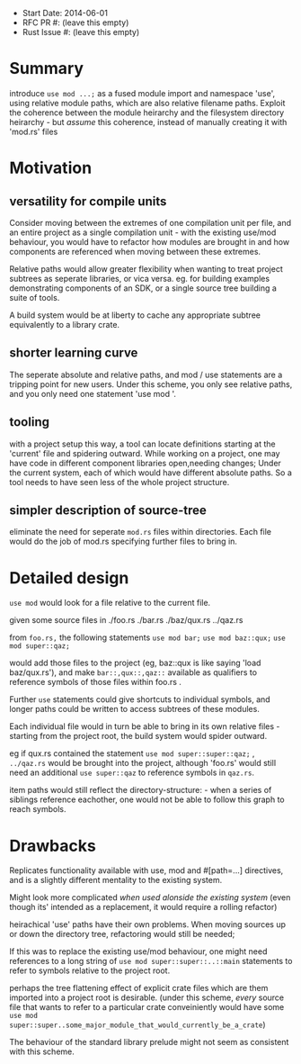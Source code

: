 - Start Date: 2014-06-01
- RFC PR #: (leave this empty)
- Rust Issue #: (leave this empty)

# Summary

introduce ```use mod ...;``` as a fused module import and namespace 'use', using relative module paths, which are also relative filename paths.
Exploit the coherence between the module heirarchy and the filesystem directory heirarchy - but *assume* this coherence, instead of manually creating it with 'mod.rs' files



# Motivation

## versatility for compile units

Consider moving between the extremes of one compilation unit per file, and an entire project as a single compilation unit - with the existing use/mod behaviour, you would have to refactor how modules are brought in and how components are referenced when moving between these extremes.

Relative paths would allow greater flexibility when wanting to treat project subtrees as seperate libraries, or vica versa. eg. for building examples demonstrating components of an SDK, or a single source tree building a suite of tools.

A build system would be at liberty to cache any appropriate subtree equivalently to a library crate.

## shorter learning curve
The seperate absolute and relative paths, and mod / use statements are a tripping point for new users. Under this scheme, you only see relative paths, and you only need one statement 'use mod '.

## tooling
with a project setup this way, a tool can locate definitions starting at the 'current' file and spidering outward. While working on a project, one may have code in different component libraries open,needing changes; Under the current system, each of which would have different absolute paths. So a tool needs to have seen less of the whole project structure. 

## simpler description of source-tree
eliminate the need for seperate ```mod.rs``` files within directories. Each file would do the job of mod.rs specifying further files to bring in.

# Detailed design

```use mod``` would look for a file relative to the current file.

given some source files in 
./foo.rs
./bar.rs
./baz/qux.rs
../qaz.rs

from ```foo.rs,``` the following statements
```use mod bar;```
```use mod baz::qux;```
```use mod super::qaz;```

would add those files to the project (eg, baz::qux is like saying 'load baz/qux.rs'), and make ```bar::,qux::,qaz::``` available as qualifiers to reference symbols of those files within foo.rs . 

Further ```use``` statements could give shortcuts to individual symbols, and longer paths could be written to access subtrees of these modules.

Each individual file would in turn be able to bring in its own relative files - starting from the project root, the build system would spider outward.

eg if qux.rs contained the statement ```use mod super::super::qaz;``` , ```../qaz.rs``` would be brought into the project, although 'foo.rs' would still need an additional ```use super::qaz``` to reference symbols in ```qaz.rs```.

item paths would still reflect the directory-structure: - when a series of siblings reference eachother, one would not be able to follow this graph to reach symbols.

# Drawbacks

Replicates functionality available with use, mod and #[path=...] directives, and is a slightly different mentality to the existing system.

Might look more complicated *when used alonside the existing system* (even though its' intended as a replacement, it would require a rolling refactor)

heirachical 'use' paths have their own problems. When moving sources up or down the directory tree, refactoring would still be needed;

If this was to replace the existing use/mod behaviour, one might need references to a long string of ```use mod super::super::..::main``` statements to refer to symbols relative to the project root. 

perhaps the tree flattening effect of explicit crate files which are them imported into a project root is desirable.
(under this scheme, *every* source file that wants to refer to a particular crate conveiniently would have some ```use mod super::super..some_major_module_that_would_currently_be_a_crate```)

The behaviour of the standard library prelude might not seem as consistent with this scheme.


